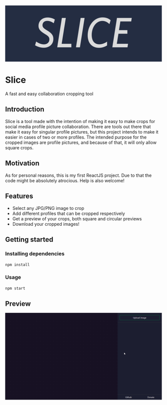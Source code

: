 ![Header image](./assets/slice.png)

# Slice

A fast and easy collaboration cropping tool

## Introduction

Slice is a tool made with the intention of making it easy to make crops for social media profile picture collaboration.
There are tools out there that make it easy for singular profile pictures, but this project intends to make it easier in
cases of two or more profiles. The intended purpose for the cropped images are profile pictures, and because of that,
it will only allow square crops.

## Motivation

As for personal reasons, this is my first ReactJS project. Due to that the code might be absolutely atrocious. Help is 
also welcome!

## Features

* Select any JPG/PNG image to crop
* Add different profiles that can be cropped respectively
* Get a preview of your crops, both square and circular previews
* Download your cropped images!

## Getting started

### Installing dependencies

`npm install`

### Usage

`npm start`

## Preview

![Preview gif](./assets/preview.gif)
